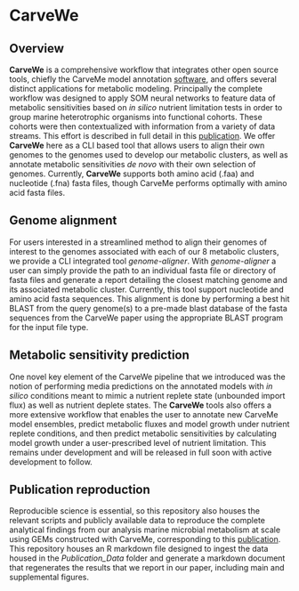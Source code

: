 # CarveWe
## Overview
**CarveWe** is a comprehensive workflow that integrates other open source tools, chiefly the CarveMe model annotation [software](https://github.com/cdanielmachado/carveme), and offers several distinct applications for metabolic modeling. Principally the complete workflow was designed to apply SOM neural networks to feature data of metabolic sensitivities based on *in silico* nutrient limitation tests in order to group marine heterotrophic organisms into functional cohorts. These cohorts were then contextualized with information from a variety of data streams. This effort is described in full detail in this [publication](https://www.biorxiv.org/content/10.1101/2024.05.29.596556v1.abstract). We offer **CarveWe** here as a CLI based tool that allows users to align their own genomes to the genomes used to develop our metabolic clusters, as well as annotate metabolic sensitivities *de novo* with their own selection of genomes. Currently, **CarveWe** supports both amino acid (.faa) and nucleotide (.fna) fasta files, though CarveMe performs optimally with amino acid fasta files.

## Genome alignment
For users interested in a streamlined method to align their genomes of interest to the genomes associated with each of our 8 metabolic clusters, we provide a CLI integrated tool *genome-aligner*. With *genome-aligner* a user can simply provide the path to an individual fasta file or directory of fasta files and generate a report detailing the closest matching genome and its associated metabolic cluster. Currently, this tool support nucleotide and amino acid fasta sequences. This alignment is done by performing a best hit BLAST from the query genome(s) to a pre-made blast database of the fasta sequences from the CarveWe paper using the appropriate BLAST program for the input file type.

## Metabolic sensitivity prediction
One novel key element of the CarveWe pipeline that we introduced was the notion of performing media predictions on the annotated models with *in silico* conditions meant to mimic a nutrient replete state (unbounded import flux) as well as nutrient deplete states. The **CarveWe** tools also offers a more extensive workflow that enables the user to annotate new CarveMe model ensembles, predict metabolic fluxes and model growth under nutrient replete conditions, and then predict metabolic sensitivities by calculating model growth under a user-prescribed level of nutrient limitation. This remains under development and will be released in full soon with active development to follow.

## Publication reproduction
Reproducible science is essential, so this repository also houses the relevant scripts and publicly available data to reproduce the complete analytical findings from our analysis marine microbial metabolism at scale using GEMs constructed with CarveMe, corresponding to this [publication](https://www.biorxiv.org/content/10.1101/2024.05.29.596556v1.abstract). This repository houses an R markdown file designed to ingest the data housed in the 
*Publication_Data* folder and generate a markdown document that regenerates the results that we report in our paper, including main and supplemental figures.